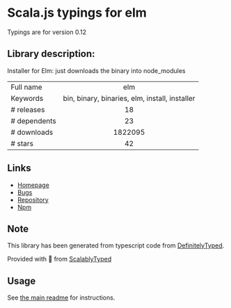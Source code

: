 
# Scala.js typings for elm

Typings are for version 0.12

## Library description:
Installer for Elm: just downloads the binary into node_modules

|                    |                 |
| ------------------ | :-------------: |
| Full name          | elm |
| Keywords           | bin, binary, binaries, elm, install, installer |
| # releases         | 18 |
| # dependents       | 23 |
| # downloads        | 1822095 |
| # stars            | 42 |

## Links
- [Homepage](https://github.com/elm/compiler/tree/master/installers/npm)
- [Bugs](https://github.com/elm/compiler/issues)
- [Repository](https://github.com/elm/compiler)
- [Npm](https://www.npmjs.com/package/elm)
    


## Note
This library has been generated from typescript code from [DefinitelyTyped](https://definitelytyped.org).

Provided with :purple_heart: from [ScalablyTyped](https://github.com/oyvindberg/ScalablyTyped)

## Usage
See [the main readme](../../readme.md) for instructions.


